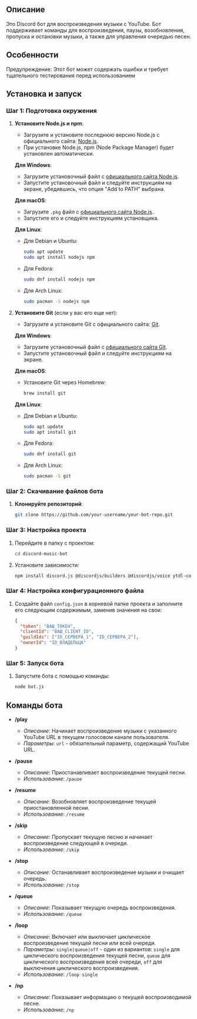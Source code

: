 
## Описание

Это Discord бот для воспроизведения музыки с YouTube. Бот поддерживает команды для воспроизведения, паузы, возобновления, пропуска и остановки музыки, а также для управления очередью песен.

## Особенности

Предупреждение: Этот бот может содержать ошибки и требует тщательного тестирования перед использованием

## Установка и запуск

### Шаг 1: Подготовка окружения

1. **Установите Node.js и npm**:
   - Загрузите и установите последнюю версию Node.js с официального сайта: [Node.js](https://nodejs.org/).
   - При установке Node.js, npm (Node Package Manager) будет установлен автоматически.

   **Для Windows**:
   - Загрузите установочный файл с [официального сайта Node.js](https://nodejs.org/).
   - Запустите установочный файл и следуйте инструкциям на экране, убедившись, что опция "Add to PATH" выбрана.

   **Для macOS**:
   - Загрузите `.pkg` файл с [официального сайта Node.js](https://nodejs.org/).
   - Запустите его и следуйте инструкциям установщика.

   **Для Linux**:
   - Для Debian и Ubuntu:
     ```bash
     sudo apt update
     sudo apt install nodejs npm
     ```
   - Для Fedora:
     ```bash
     sudo dnf install nodejs npm
     ```
   - Для Arch Linux:
     ```bash
     sudo pacman -S nodejs npm
     ```

2. **Установите Git** (если у вас его еще нет):
   - Загрузите и установите Git с официального сайта: [Git](https://git-scm.com/).

   **Для Windows**:
   - Загрузите установочный файл с [официального сайта Git](https://git-scm.com/).
   - Запустите установочный файл и следуйте инструкциям на экране.

   **Для macOS**:
   - Установите Git через Homebrew:
     ```bash
     brew install git
     ```

   **Для Linux**:
   - Для Debian и Ubuntu:
     ```bash
     sudo apt update
     sudo apt install git
     ```
   - Для Fedora:
     ```bash
     sudo dnf install git
     ```
   - Для Arch Linux:
     ```bash
     sudo pacman -S git
     ```

### Шаг 2: Скачивание файлов бота

1. **Клонируйте репозиторий**:
   ```bash
   git clone https://github.com/your-username/your-bot-repo.git

### Шаг 3: Настройка проекта

1. Перейдите в папку с проектом:
   ```bash
   cd discord-music-bot
2. Установите зависимости:
   ```bash
   npm install discord.js @discordjs/builders @discordjs/voice ytdl-core

### Шаг 4: Настройка конфигурационного файла

1. Создайте файл `config.json` в корневой папке проекта и заполните его следующим содержимым, заменив значения на свои:

   ```json
   {
     "token": "ВАШ_ТОКЕН",
     "clientId": "ВАШ_CLIENT_ID",
     "guildIds": ["ID_СЕРВЕРА_1", "ID_СЕРВЕРА_2"],
     "ownerId": "ID_ВЛАДЕЛЬЦА"
   }
   
### Шаг 5: Запуск бота

1. Запустите бота с помощью команды:
   ```bash
   node bot.js
   
## Команды бота

- **/play**
  - *Описание*: Начинает воспроизведение музыки с указанного YouTube URL в текущем голосовом канале пользователя.
  - *Параметры*: `url` - обязательный параметр, содержащий YouTube URL.

- **/pause**
  - *Описание*: Приостанавливает воспроизведение текущей песни.
  - *Использование*: `/pause`

- **/resume**
  - *Описание*: Возобновляет воспроизведение текущей приостановленной песни.
  - *Использование*: `/resume`

- **/skip**
  - *Описание*: Пропускает текущую песню и начинает воспроизведение следующей в очереди.
  - *Использование*: `/skip`

- **/stop**
  - *Описание*: Останавливает воспроизведение музыки и очищает очередь.
  - *Использование*: `/stop`

- **/queue**
  - *Описание*: Показывает текущую очередь воспроизведения.
  - *Использование*: `/queue`

- **/loop**
  - *Описание*: Включает или выключает циклическое воспроизведение текущей песни или всей очереди.
  - *Параметры*: `single|queue|off` - один из вариантов: `single` для циклического воспроизведения текущей песни, `queue` для циклического воспроизведения всей очереди, `off` для выключения циклического воспроизведения.
  - *Использование*: `/loop single`

- **/np**
  - *Описание*: Показывает информацию о текущей воспроизводимой песне.
  - *Использование*: `/np`
